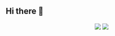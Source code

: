 ## Hi there 👋

<!--
**amdissa/amdissa** is a ✨ _special_ ✨ repository because its `README.md` (this file) appears on your GitHub profile.

Here are some ideas to get you started:

- 🔭 I’m currently working on ...
- 🌱 I’m currently learning ...
- 👯 I’m looking to collaborate on ...
- 🤔 I’m looking for help with ...
- 💬 Ask me about ...
- 📫 How to reach me: ...
- 😄 Pronouns: ...
- ⚡ Fun fact: ...
-->



<div align="center">
  <img align="center" src="https://github-readme-stats.anuraghazra1.vercel.app/api?username=Amdissa&show_icons=true&bg_color=ffffff&title_color=00a000&text_color=000000&icon_color=00a000" />
  <img align="center" src="https://github-readme-streak-stats.herokuapp.com/?user=Amdissa&background=FFFFFF&ring=00a000&fire=00a000&currStreakLabel=00a000&sideNums=000000&sideLabels=000000&dates=666666" />
</div>

